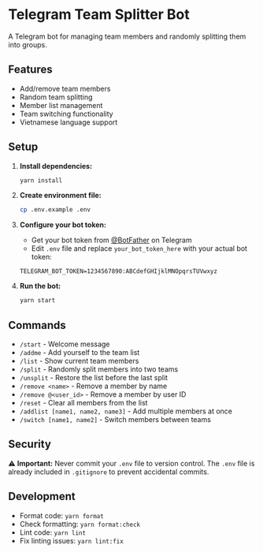 # Telegram Team Splitter Bot

A Telegram bot for managing team members and randomly splitting them into groups.

## Features

- Add/remove team members
- Random team splitting
- Member list management
- Team switching functionality
- Vietnamese language support

## Setup

1. **Install dependencies:**

   ```bash
   yarn install
   ```

2. **Create environment file:**

   ```bash
   cp .env.example .env
   ```

3. **Configure your bot token:**
   - Get your bot token from [@BotFather](https://t.me/botfather) on Telegram
   - Edit `.env` file and replace `your_bot_token_here` with your actual bot token:

   ```
   TELEGRAM_BOT_TOKEN=1234567890:ABCdefGHIjklMNOpqrsTUVwxyz
   ```

4. **Run the bot:**
   ```bash
   yarn start
   ```

## Commands

- `/start` - Welcome message
- `/addme` - Add yourself to the team list
- `/list` - Show current team members
- `/split` - Randomly split members into two teams
- `/unsplit` - Restore the list before the last split
- `/remove <name>` - Remove a member by name
- `/remove @<user_id>` - Remove a member by user ID
- `/reset` - Clear all members from the list
- `/addlist [name1, name2, name3]` - Add multiple members at once
- `/switch [name1, name2]` - Switch members between teams

## Security

⚠️ **Important:** Never commit your `.env` file to version control. The `.env` file is already included in `.gitignore` to prevent accidental commits.

## Development

- Format code: `yarn format`
- Check formatting: `yarn format:check`
- Lint code: `yarn lint`
- Fix linting issues: `yarn lint:fix`
